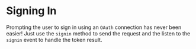 
# Signing In

Prompting the user to sign in using an `OAuth` connection has
never been easier! Just use the `signin` method to send the request
and the listen to the `signin` event to handle the token result.

<FileCodeBlock
    lang="typescript"
    src="/generated-snippets/ts/index.snippet.auth-signin.ts"
/>